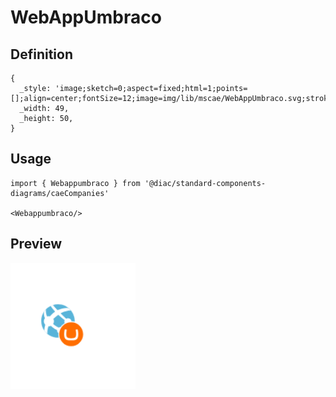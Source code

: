 # WebAppUmbraco

## Definition

```
{
  _style: 'image;sketch=0;aspect=fixed;html=1;points=[];align=center;fontSize=12;image=img/lib/mscae/WebAppUmbraco.svg;strokeColor=none;',
  _width: 49,
  _height: 50,
}
```

## Usage

```
import { Webappumbraco } from '@diac/standard-components-diagrams/caeCompanies'

<Webappumbraco/>
```

## Preview

<img src="./webappumbraco.png" width="200"/>
